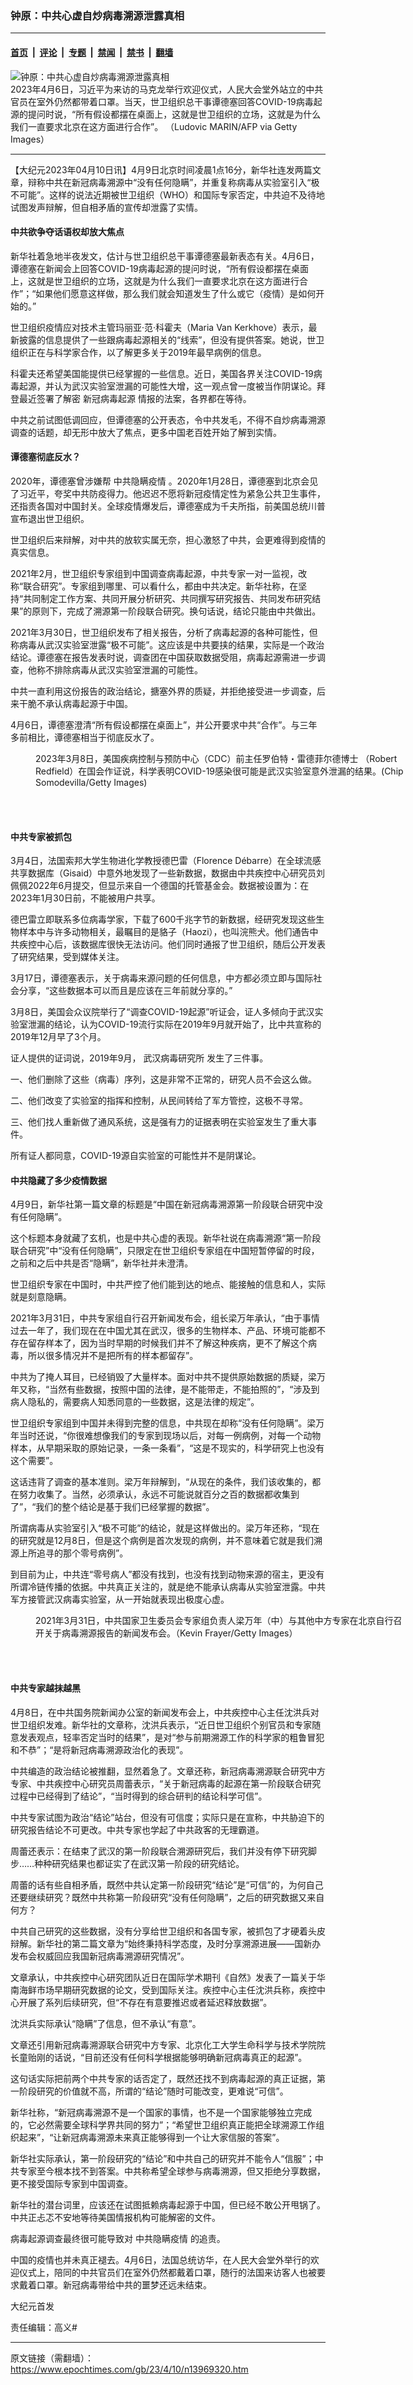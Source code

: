 ### 钟原：中共心虚自炒病毒溯源泄露真相

---

#### [首页](../../../..?n13969320) &nbsp;|&nbsp; [评论](../../../../../epoch-comment?n13969320) &nbsp;|&nbsp; [专题](../../../../../epoch-special?n13969320) &nbsp;|&nbsp; [禁闻](../../../../../epoch-news?n13969320) &nbsp;|&nbsp; [禁书](../../../../../books?n13969320) &nbsp;|&nbsp; [翻墙](https://github.com/gfw-breaker/nogfw/blob/master/README.md?n13969320)


<div><img alt="钟原：中共心虚自炒病毒溯源泄露真相" class="attachment-djy_600_400 size-djy_600_400 wp-post-image" src="https://i.epochtimes.com/assets/uploads/2023/04/id13969325-GettyImages-1250815994-600x400.jpg"/>
<div class="caption">
 2023年4月6日，习近平为来访的马克龙举行欢迎仪式，人民大会堂外站立的中共官员在室外仍然都带着口罩。当天，世卫组织总干事谭德塞回答COVID-19病毒起源的提问时说，“所有假设都摆在桌面上，这就是世卫组织的立场，这就是为什么我们一直要求北京在这方面进行合作”。 （Ludovic MARIN/AFP via Getty Images）
</div></div><hr/><div class="post_content" id="artbody" itemprop="articleBody">
 <!-- article content begin -->
 <p>
  【大纪元2023年04月10日讯】4月9日北京时间凌晨1点16分，新华社连发两篇文章，辩称中共在新冠病毒溯源中“没有任何隐瞒”，并重复称病毒从实验室引入“极不可能”。这样的说法近期被世卫组织（WHO）和国际专家否定，中共迫不及待地试图发声辩解，但自相矛盾的宣传却泄露了实情。
 </p>
 <h4>
  中共欲争夺话语权却放大焦点
 </h4>
 <p>
  新华社着急地半夜发文，估计与世卫组织总干事谭德塞最新表态有关。4月6日， 谭德塞在新闻会上回答COVID-19病毒起源的提问时说，“所有假设都摆在桌面上，这就是世卫组织的立场，这就是为什么我们一直要求北京在这方面进行合作”；“如果他们愿意这样做，那么我们就会知道发生了什么或它（疫情）是如何开始的。”
 </p>
 <p>
  世卫组织疫情应对技术主管玛丽亚‧范‧科霍夫（Maria Van Kerkhove）表示，最新披露的信息提供了一些跟病毒起源相关的“线索”，但没有提供答案。她说，世卫组织正在与科学家合作，以了解更多关于2019年最早病例的信息。
 </p>
 <p>
  科霍夫还希望美国能提供已经掌握的一些信息。近日，美国各界关注COVID-19病毒起源，并认为武汉实验室泄漏的可能性大增，这一观点曾一度被当作阴谋论。拜登最近签署了解密
  <ok href="https://www.epochtimes.com/gb/tag/%E6%96%B0%E5%86%A0%E7%97%85%E6%AF%92%E8%B5%B7%E6%BA%90.html">
   新冠病毒起源
  </ok>
  情报的法案，各界都在等待。
 </p>
 <p>
  中共之前试图低调回应，但谭德塞的公开表态，令中共发毛，不得不自炒病毒溯源调查的话题，却无形中放大了焦点，更多中国老百姓开始了解到实情。
 </p>
 <h4>
  谭德塞彻底反水？
 </h4>
 <p>
  2020年，谭德塞曾涉嫌帮
  <ok href="https://www.epochtimes.com/gb/tag/%E4%B8%AD%E5%85%B1%E9%9A%90%E7%9E%92%E7%96%AB%E6%83%85.html">
   中共隐瞒疫情
  </ok>
  。2020年1月28日，谭德塞到北京会见了习近平，夸奖中共防疫得力。他迟迟不愿将新冠疫情定性为紧急公共卫生事件，还指责各国对中国封关。全球疫情爆发后，谭德塞成为千夫所指，前美国总统川普宣布退出世卫组织。
 </p>
 <p>
  世卫组织后来辩解，对中共的放软实属无奈，担心激怒了中共，会更难得到疫情的真实信息。
 </p>
 <p>
  2021年2月，世卫组织专家组到中国调查病毒起源，中共专家一对一监视，改称“联合研究”。专家组到哪里、可以看什么，都由中共决定。新华社称，在坚持“共同制定工作方案、共同开展分析研究、共同撰写研究报告、共同发布研究结果”的原则下，完成了溯源第一阶段联合研究。换句话说，结论只能由中共做出。
 </p>
 <p>
  2021年3月30日，世卫组织发布了相关报告，分析了病毒起源的各种可能性，但称病毒从武汉实验室泄露“极不可能”。这应该是中共要挟的结果，实际是一个政治结论。谭德塞在报告发表时说，调查团在中国获取数据受阻，病毒起源需进一步调查，他称不排除病毒从武汉实验室泄漏的可能性。
 </p>
 <p>
  中共一直利用这份报告的政治结论，搪塞外界的质疑，并拒绝接受进一步调查，后来干脆不承认病毒起源于中国。
 </p>
 <p>
  4月6日，谭德塞澄清“所有假设都摆在桌面上”，并公开要求中共“合作”。与三年多前相比，谭德塞相当于彻底反水了。
 </p>
 <figure aria-describedby="caption-attachment-13969327" class="wp-caption aligncenter" id="attachment_13969327" style="width: 600px">
  <ok href="https://i.epochtimes.com/assets/uploads/2023/04/id13969327-GettyImages-1472133827.jpg" target="_blank">
   <img alt="" class="size-large wp-image-13969327" src="https://i.epochtimes.com/assets/uploads/2023/04/id13969327-GettyImages-1472133827-600x400.jpg"/>
  </ok>
  <br/><figcaption class="wp-caption-text" id="caption-attachment-13969327">
   2023年3月8日，美国疾病控制与预防中心（CDC）前主任罗伯特・雷德菲尔德博士 （Robert Redfield）在国会作证说，科学表明COVID-19感染很可能是武汉实验室意外泄漏的结果。(Chip Somodevilla/Getty Images)
  </figcaption><br/>
 </figure><br/>
 <h4>
  中共专家被抓包
 </h4>
 <p>
  3月4日，法国索邦大学生物进化学教授德巴雷（Florence Débarre）在全球流感共享数据库（Gisaid）中意外地发现了一些新数据，数据由中共疾控中心研究员刘佩佩2022年6月提交，但显示来自一个德国的托管基金会。数据被设置为：在2023年1月30日前，不能被用户共享。
 </p>
 <p>
  德巴雷立即联系多位病毒学家，下载了600千兆字节的新数据，经研究发现这些生物样本中与许多动物相关，最瞩目的是貉子（Haozi），也叫浣熊犬。他们通告中共疾控中心后，该数据库很快无法访问。他们同时通报了世卫组织，随后公开发表了研究结果，受到媒体关注。
 </p>
 <p>
  3月17日，谭德塞表示，关于病毒来源问题的任何信息，中方都必须立即与国际社会分享，“这些数据本可以而且是应该在三年前就分享的。”
 </p>
 <p>
  3月8日，美国会众议院举行了“调查COVID-19起源”听证会，证人多倾向于武汉实验室泄漏的结论，认为COVID-19流行实际在2019年9月就开始了，比中共宣称的2019年12月早了3个月。
 </p>
 <p>
  证人提供的证词说，2019年9月，
  <ok href="https://www.epochtimes.com/gb/tag/%E6%AD%A6%E6%B1%89%E7%97%85%E6%AF%92%E7%A0%94%E7%A9%B6%E6%89%80.html">
   武汉病毒研究所
  </ok>
  发生了三件事。
 </p>
 <p>
  一、他们删除了这些（病毒）序列，这是非常不正常的，研究人员不会这么做。
 </p>
 <p>
  二、他们改变了实验室的指挥和控制，从民间转给了军方管控，这极不寻常。
 </p>
 <p>
  三、他们找人重新做了通风系统，这是强有力的证据表明在实验室发生了重大事件。
 </p>
 <p>
  所有证人都同意，COVID-19源自实验室的可能性并不是阴谋论。
 </p>
 <h4>
  中共隐藏了多少疫情数据
 </h4>
 <p>
  4月9日，新华社第一篇文章的标题是“中国在新冠病毒溯源第一阶段联合研究中没有任何隐瞒”。
 </p>
 <p>
  这个标题本身就藏了玄机，也是中共心虚的表现。新华社说在病毒溯源“第一阶段联合研究”中“没有任何隐瞒”，只限定在世卫组织专家组在中国短暂停留的时段，之前和之后中共是否“隐瞒”，新华社并未澄清。
 </p>
 <p>
  世卫组织专家在中国时，中共严控了他们能到达的地点、能接触的信息和人，实际就是刻意隐瞒。
 </p>
 <p>
  2021年3月31日，中共专家组自行召开新闻发布会，组长梁万年承认，“由于事情过去一年了，我们现在在中国尤其在武汉，很多的生物样本、产品、环境可能都不存在留存样本了，因为当时早期的时候我们并不了解这种疾病，更不了解这个病毒，所以很多情况并不是把所有的样本都留存”。
 </p>
 <p>
  中共为了掩人耳目，已经销毁了大量样本。面对中共不提供原始数据的质疑，梁万年又称，“当然有些数据，按照中国的法律，是不能带走，不能拍照的”，“涉及到病人隐私的，需要病人知悉同意的一些数据，这是法律的规定”。
 </p>
 <p>
  世卫组织专家组到中国并未得到完整的信息，中共现在却称“没有任何隐瞒”。梁万年当时还说，“你很难想像我们的专家到现场以后，对每一例病例，对每一个动物样本，从早期采取的原始记录，一条一条看”，“这是不现实的，科学研究上也没有这个需要”。
 </p>
 <p>
  这话违背了调查的基本准则。梁万年辩解到，“从现在的条件，我们该收集的，都在努力收集了。当然，必须承认，永远不可能说就百分之百的数据都收集到了”，“我们的整个结论是基于我们已经掌握的数据”。
 </p>
 <p>
  所谓病毒从实验室引入“极不可能”的结论，就是这样做出的。梁万年还称，“现在的研究就是12月8日，但是这个病例是首次发现的病例，并不意味着它就是我们溯源上所追寻的那个零号病例”。
 </p>
 <p>
  到目前为止，中共连“零号病人”都没有找到，也没有找到动物来源的宿主，更没有所谓冷链传播的依据。中共真正关注的，就是绝不能承认病毒从实验室泄露。中共军方接管武汉病毒实验室，从一开始就表现出极度心虚。
 </p>
 <figure aria-describedby="caption-attachment-12852918" class="wp-caption aligncenter" id="attachment_12852918" style="width: 600px">
  <ok href="https://i.epochtimes.com/assets/uploads/2021/04/id12852918-GettyImages-1232038310.jpg" target="_blank">
   <img alt="" class="size-large wp-image-12852918" src="https://i.epochtimes.com/assets/uploads/2021/04/id12852918-GettyImages-1232038310-600x396.jpg"/>
  </ok>
  <br/><figcaption class="wp-caption-text" id="caption-attachment-12852918">
   2021年3月31日，中共国家卫生委员会专家组负责人梁万年（中）与其他中方专家在北京自行召开关于病毒溯源报告的新闻发布会。（Kevin Frayer/Getty Images）
  </figcaption><br/>
 </figure><br/>
 <h4>
  中共专家越抹越黑
 </h4>
 <p>
  4月8日，在中共国务院新闻办公室的新闻发布会上，中共疾控中心主任沈洪兵对世卫组织发难。新华社的文章称，沈洪兵表示，“近日世卫组织个别官员和专家随意发表观点，轻率否定当时的结果”，是对“参与前期溯源工作的科学家的粗鲁冒犯和不恭”；“是将新冠病毒溯源政治化的表现”。
 </p>
 <p>
  中共编造的政治结论被推翻，显然着急了。文章还称，新冠病毒溯源联合研究中方专家、中共疾控中心研究员周蕾表示，“关于新冠病毒的起源在第一阶段联合研究过程中已经得到了结论”，“当时得到的综合研判的结论科学可信”。
 </p>
 <p>
  中共专家试图为政治“结论”站台，但没有可信度；实际只是在宣称，中共胁迫下的研究报告结论不可更改。中共专家也学起了中共政客的无理霸道。
 </p>
 <p>
  周蕾还表示：在结束了武汉的第一阶段联合溯源研究后，我们并没有停下研究脚步……种种研究结果也都证实了在武汉第一阶段的研究结论。
 </p>
 <p>
  周蕾的话有些自相矛盾，既然中共认定第一阶段研究“结论”是“可信”的，为何自己还要继续研究？既然中共称第一阶段研究“没有任何隐瞒”，之后的研究数据又来自何方？
 </p>
 <p>
  中共自己研究的这些数据，没有分享给世卫组织和各国专家，被抓包了才硬着头皮辩解。新华社的第二篇文章为“始终秉持科学态度，及时分享溯源进展——国新办发布会权威回应我国新冠病毒溯源研究情况”。
 </p>
 <p>
  文章承认，中共疾控中心研究团队近日在国际学术期刊《自然》发表了一篇关于华南海鲜市场早期研究数据的论文，受到国际关注。疾控中心主任沈洪兵称，疾控中心开展了系列后续研究，但“不存在有意要推迟或者延迟释放数据”。
 </p>
 <p>
  沈洪兵实际承认“隐瞒”了信息，但不承认“有意”。
 </p>
 <p>
  文章还引用新冠病毒溯源联合研究中方专家、北京化工大学生命科学与技术学院院长童贻刚的话说，“目前还没有任何科学根据能够明确新冠病毒真正的起源”。
 </p>
 <p>
  这句话实际把前两个中共专家的话否定了，既然还找不到病毒起源的真正证据，第一阶段研究的价值就不高，所谓的“结论”随时可能改变，更难说“可信”。
 </p>
 <p>
  新华社称，“新冠病毒溯源不是一个国家的事情，也不是一个国家能够独立完成的，它必然需要全球科学界共同的努力”；“希望世卫组织真正能把全球溯源工作组织起来”，“让新冠病毒溯源未来真正能够得到一个让大家信服的答案”。
 </p>
 <p>
  新华社实际承认，第一阶段研究的“结论”和中共自己的研究并不能令人“信服”；中共专家至今根本找不到答案。中共称希望全球参与病毒溯源，但又拒绝分享数据，更不接受国际专家到中国调查。
 </p>
 <p>
  新华社的潜台词里，应该还在试图抵赖病毒起源于中国，但已经不敢公开甩锅了。中共正忐忑不安地等待美国情报机构可能解密的文件。
 </p>
 <p>
  病毒起源调查最终很可能导致对
  <ok href="https://www.epochtimes.com/gb/tag/%E4%B8%AD%E5%85%B1%E9%9A%90%E7%9E%92%E7%96%AB%E6%83%85.html">
   中共隐瞒疫情
  </ok>
  的追责。
 </p>
 <p>
  中国的疫情也并未真正褪去。4月6日，法国总统访华，在人民大会堂外举行的欢迎仪式上，陪同的中共官员们在室外仍然都戴着口罩，随行的法国来访客人也被要求戴着口罩。新冠病毒带给中共的噩梦还远未结束。
 </p>
 <p>
  大纪元首发
 </p>
 <p>
  责任编辑：高义#
 </p>
 <!-- article content end -->
 <div id="below_article_ad">
 </div>
</div>


---

原文链接（需翻墙）：https://www.epochtimes.com/gb/23/4/10/n13969320.htm